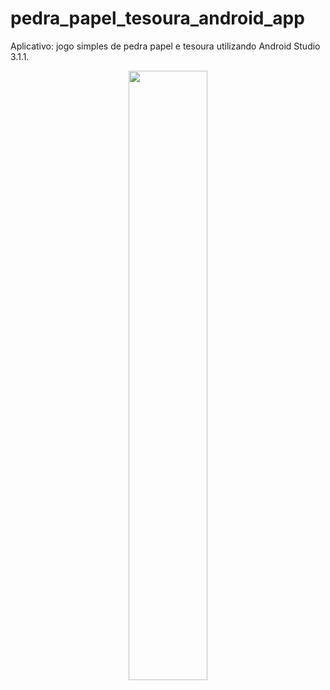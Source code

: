# pedra_papel_tesoura_android_app

Aplicativo: jogo simples de pedra papel e tesoura utilizando Android Studio 3.1.1.


<p align="center">
  <img src="https://raw.githubusercontent.com/alessandrahlk/pedra_papel_tesoura_android_app/master/2018-06-25_21h07_04.png" style="width: 50%; height: 50%"/>
</p>
